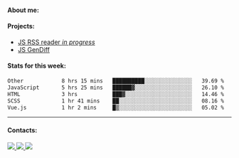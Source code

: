 #### About me:

#### Projects:
- [JS RSS reader *in progress*](https://github.com/GKoil/frontend-project-lvl3)
- [JS GenDiff](https://github.com/GKoil/GenDiff)

#### Stats for this week:
<!--START_SECTION:waka-->

```txt
Other            8 hrs 15 mins   ██████████░░░░░░░░░░░░░░░   39.69 %
JavaScript       5 hrs 25 mins   ██████▓░░░░░░░░░░░░░░░░░░   26.10 %
HTML             3 hrs           ███▓░░░░░░░░░░░░░░░░░░░░░   14.46 %
SCSS             1 hr 41 mins    ██░░░░░░░░░░░░░░░░░░░░░░░   08.16 %
Vue.js           1 hr 2 mins     █▒░░░░░░░░░░░░░░░░░░░░░░░   05.02 %
```

<!--END_SECTION:waka-->
---
#### Contacts:

<a target='_blank' title='LinkedIn' href="https://www.linkedin.com/in/gkoil/">
  <img src="https://img.shields.io/badge/LinkedIn-0077B5?style=for-the-badge&logo=linkedin&logoColor=white" />
</a>
<a target='_blank' title='Telegram' href="https://t.me/gkoil">
  <img src="https://img.shields.io/badge/Telegram-2CA5E0?style=for-the-badge&logo=telegram&logoColor=white" />
</a>
<a target='_blank' title='Gmail' href="mailto: gk.grigorev@gmail.com">
  <img src="https://img.shields.io/badge/Gmail-D14836?style=for-the-badge&logo=gmail&logoColor=white" />
</a>

